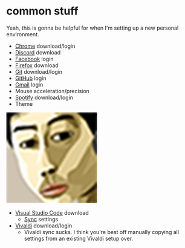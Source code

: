 # common stuff
Yeah, this is gonna be helpful for when I'm setting up a new personal environment.

- [Chrome](https://www.google.com/chrome/) download/login
- [Discord](https://discord.com/download/) download
- [Facebook](https://www.facebook.com/) login
- [Firefox](https://www.mozilla.org/en-US/firefox/new/) download
- [Git](https://git-scm.com/) download/login
- [GitHub](https://github.com/) login
- [Gmail](https://mail.google.com/mail/u/0/#inbox) login
- Mouse acceleration/precision
- [Spotify](https://www.spotify.com/us/download/other/) download/login
- Theme

![daBOiindaMrrr](/daBOiindaMrrr.jpg)
- [Visual Studio Code](https://code.visualstudio.com/) download
  - [Sync](https://marketplace.visualstudio.com/itemdetails?itemName=Shan.code-settings-sync) settings
- [Vivaldi](https://vivaldi.com/) download/login
  - Vivaldi sync sucks. I think you're best off manually copying all settings from an existing Vivaldi setup over.
